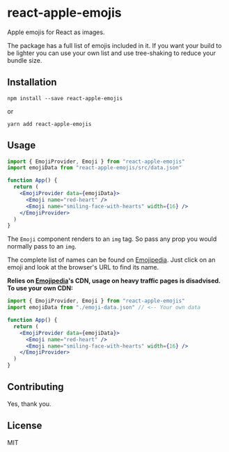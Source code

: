 # react-apple-emojis

Apple emojis for React as images.

The package has a full list of emojis included in it. If you want your build to be lighter you can use your own list and use tree-shaking to reduce your bundle size.

## Installation

```
npm install --save react-apple-emojis
```

or

```
yarn add react-apple-emojis
```

## Usage

```jsx
import { EmojiProvider, Emoji } from "react-apple-emojis"
import emojiData from "react-apple-emojis/src/data.json"

function App() {
  return (
    <EmojiProvider data={emojiData}>
      <Emoji name="red-heart" />
      <Emoji name="smiling-face-with-hearts" width={16} />
    </EmojiProvider>
  )
}
```

The `Emoji` component renders to an `img` tag. So pass any prop you would normally pass to an `img`.

The complete list of names can be found on [Emojipedia](https://emojipedia.org/apple/). Just click on an emoji and look at the browser's URL to find its name.

**Relies on [Emojipedia](https://emojipedia.org)'s CDN, usage on heavy traffic pages is disadvised. To use your own CDN:**

```jsx
import { EmojiProvider, Emoji } from "react-apple-emojis"
import emojiData from "./emoji-data.json" // <-- Your own data

function App() {
  return (
    <EmojiProvider data={emojiData}>
      <Emoji name="red-heart" />
      <Emoji name="smiling-face-with-hearts" width={16} />
    </EmojiProvider>
  )
}
```

## Contributing

Yes, thank you.

## License

MIT
